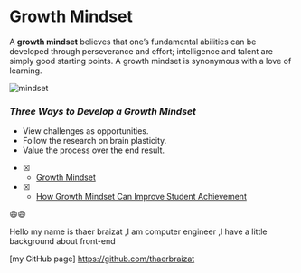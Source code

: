 # Growth Mindset
A **growth mindset** believes that one’s fundamental abilities can be developed through perseverance and effort; intelligence and talent are simply good starting points. A growth mindset is synonymous with a love of learning.



![mindset](https://specials-images.forbesimg.com/imageserve/637192394/960x0.jpg?fit=scale)
  ### _Three Ways to Develop a Growth Mindset_
  * View challenges as opportunities.
  * Follow the research on brain plasticity.
  * Value the process over the end result.
  
  - [x] - [Growth Mindset](https://www.mindsetworks.com/science/)
  - [x] - [How Growth Mindset Can Improve Student Achievement](https://www.givingcompass.org/article/research-shows-how-growth-mindset-can-improve-student-achievement/?gclid=Cj0KCQjwo-aCBhC-ARIsAAkNQiu9-9_rqBHtN4aBPBYVHAILWRX8AUr2_AsShrCacHO8XLOcG5LGE1UaAknGEALw_wcB)
  
  😄😄
  
 Hello my name is thaer braizat ,I am computer engineer ,I have a little background about front-end
 
 [my GitHub page] https://github.com/thaerbraizat
